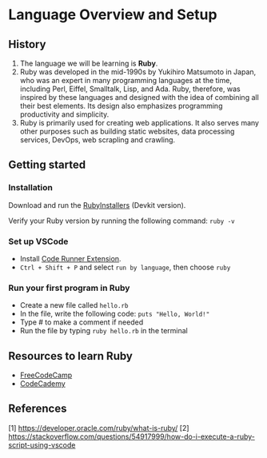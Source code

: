 # Language Overview and Setup

## History

1. The language we will be learning is **Ruby**.
2. Ruby was developed in the mid-1990s by Yukihiro Matsumoto in Japan, who was an expert in many programming languages at the time, including Perl, Eiffel, Smalltalk, Lisp, and Ada. Ruby, therefore, was inspired by these languages and designed with the idea of combining all their best elements. Its design also emphasizes programming productivity and simplicity.
3. Ruby is primarily used for creating web applications. It also serves many other purposes such as building static websites, data processing services, DevOps, web scrapling and crawling.

## Getting started

### Installation

Download and run the [RubyInstallers](https://rubyinstaller.org/downloads/) (Devkit version).

Verify your Ruby version by running the following command: `ruby -v`

### Set up VSCode

-  Install [Code Runner Extension](https://marketplace.visualstudio.com/items?itemName=formulahendry.code-runner).
-  `Ctrl + Shift + P` and select `run by language`, then choose `ruby`

### Run your first program in Ruby

-  Create a new file called `hello.rb`
-  In the file, write the following code: `puts "Hello, World!"`
-  Type # to make a comment if needed
-  Run the file by typing `ruby hello.rb` in the terminal

## Resources to learn Ruby

-  [FreeCodeCamp](https://youtu.be/t_ispmWmdjY)
-  [CodeCademy](https://www.codecademy.com/learn/learn-ruby)

## References

[1] https://developer.oracle.com/ruby/what-is-ruby/
[2] https://stackoverflow.com/questions/54917999/how-do-i-execute-a-ruby-script-using-vscode
